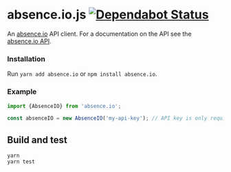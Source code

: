 # absence.io.js [![Dependabot Status](https://api.dependabot.com/badges/status?host=github&repo=ffflorian/absence.io.js)](https://dependabot.com)

An [absence.io](https://absence.io) API client. For a documentation on the API see the [absence.io API](https://documenter.getpostman.com/view/799228/absenceio-api-documentation/2Fwbis).

### Installation

Run `yarn add absence.io` or `npm install absence.io`.

### Example

```ts
import {AbsenceIO} from 'absence.io';

const absenceIO = new AbsenceIO('my-api-key'); // API key is only required for checks
```

## Build and test

```
yarn
yarn test
```
